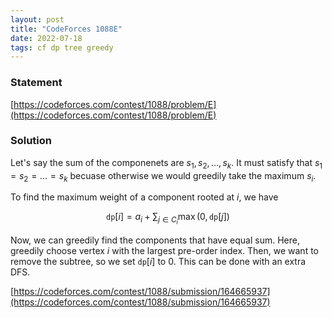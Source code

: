 ```yaml
---
layout: post
title: "CodeForces 1088E"
date: 2022-07-18
tags: cf dp tree greedy
---
```


### Statement 

[https://codeforces.com/contest/1088/problem/E](https://codeforces.com/contest/1088/problem/E)

### Solution

Let's say the sum of the componenets are $s_1, s_2,\dots , s_k$. It must satisfy that $s_1=s_2=\dots =s_k$ becuase otherwise we would greedily take the maximum $s_i$. 

To find the maximum weight of a component rooted at $i$, we have

$$
\texttt{dp}[i] = a_i + \sum_{j\in C_i} \max(0, \texttt{dp}[j])
$$

Now, we can greedily find the components that have equal sum. Here, greedily choose vertex $i$ with the largest pre-order index. Then, we want to remove the subtree, so we set $\texttt{dp}[i]$ to $0$. This can be done with an extra DFS.

[https://codeforces.com/contest/1088/submission/164665937](https://codeforces.com/contest/1088/submission/164665937)